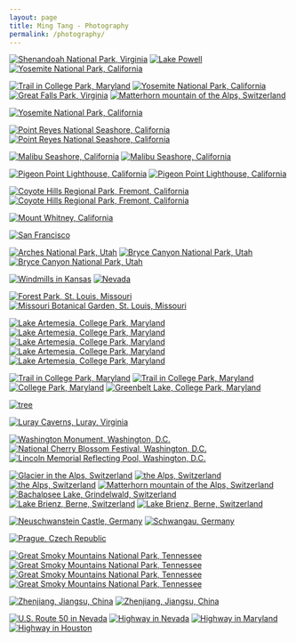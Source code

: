 ```yaml
---
layout: page
title: Ming Tang - Photography
permalink: /photography/
---
```


<!-- panorama photos -->
<a href="/images/photography/panorama/panorama1.jpg" data-imagelightbox="d"><img src="/images/photography/panorama/panorama1.jpg" alt="Shenandoah National Park, Virginia" /></a>
<a href="/images/photography/panorama/panorama2.jpg" data-imagelightbox="d"><img src="/images/photography/panorama/panorama2.jpg" alt="Lake Powell" /></a>
<a href="/images/photography/panorama/panorama3.jpg" data-imagelightbox="d"><img src="/images/photography/panorama/panorama3.jpg" alt="Yosemite National Park, California" /></a>

<div class="photobox">

<!-- vertical photos -->
<a href="/images/photography/full/photo23.jpg" data-imagelightbox="d"><img src="/images/photography/thumb/photo23.jpg" alt="Trail in College Park, Maryland" /></a>
<a href="/images/photography/full/photo26.jpg" data-imagelightbox="d"><img src="/images/photography/thumb/photo26.jpg" alt="Yosemite National Park, California" /></a>
<a href="/images/photography/full/photo41.jpg" data-imagelightbox="d"><img src="/images/photography/thumb/photo41.jpg" alt="Great Falls Park, Virginia" /></a>
<a href="/images/photography/full/photo53.jpg" data-imagelightbox="d"><img src="/images/photography/thumb/photo53.jpg" alt="Matterhorn mountain of the Alps, Switzerland" /></a>

<!-- California -->
<a href="/images/photography/full/photo6.jpg" data-imagelightbox="d"><img src="/images/photography/thumb/photo6.jpg" alt="Yosemite National Park, California" /></a>

<a href="/images/photography/full/photo7.jpg" data-imagelightbox="d"><img src="/images/photography/thumb/photo7.jpg" alt="Point Reyes National Seashore, California" /></a>
<a href="/images/photography/full/photo25.jpg" data-imagelightbox="d"><img src="/images/photography/thumb/photo25.jpg" alt="Point Reyes National Seashore, California" /></a>

<a href="/images/photography/full/photo12.jpg" data-imagelightbox="d"><img src="/images/photography/thumb/photo12.jpg" alt="Malibu Seashore, California" /></a>
<a href="/images/photography/full/photo40.jpg" data-imagelightbox="d"><img src="/images/photography/thumb/photo40.jpg" alt="Malibu Seashore, California" /></a>

<a href="/images/photography/full/photo19.jpg" data-imagelightbox="d"><img src="/images/photography/thumb/photo19.jpg" alt="Pigeon Point Lighthouse, California" /></a>
<a href="/images/photography/full/photo54.jpg" data-imagelightbox="d"><img src="/images/photography/thumb/photo54.jpg" alt="Pigeon Point Lighthouse, California" /></a>

<a href="/images/photography/full/photo27.jpg" data-imagelightbox="d"><img src="/images/photography/thumb/photo27.jpg" alt="Coyote Hills Regional Park, Fremont, California" /></a>
<a href="/images/photography/full/photo43.jpg" data-imagelightbox="d"><img src="/images/photography/thumb/photo43.jpg" alt="Coyote Hills Regional Park, Fremont, California" /></a>

<a href="/images/photography/full/photo52.jpg" data-imagelightbox="d"><img src="/images/photography/thumb/photo52.jpg" alt="Mount Whitney, California" /></a>

<a href="/images/photography/full/photo21.jpg" data-imagelightbox="d"><img src="/images/photography/thumb/photo21.jpg" alt="San Francisco" /></a>


<!-- Midwest -->
<a href="/images/photography/full/photo1.jpg" data-imagelightbox="d"><img src="/images/photography/thumb/photo1.jpg" alt="Arches National Park, Utah" /></a>
<a href="/images/photography/full/photo24.jpg" data-imagelightbox="d"><img src="/images/photography/thumb/photo24.jpg" alt="Bryce Canyon National Park, Utah" /></a>
<a href="/images/photography/full/photo36.jpg" data-imagelightbox="d"><img src="/images/photography/thumb/photo36.jpg" alt="Bryce Canyon National Park, Utah" /></a>

<a href="/images/photography/full/photo3.jpg" data-imagelightbox="d"><img src="/images/photography/thumb/photo3.jpg" alt="Windmills in Kansas" /></a>
<a href="/images/photography/full/photo18.jpg" data-imagelightbox="d"><img src="/images/photography/thumb/photo18.jpg" alt="Nevada" /></a>

<a href="/images/photography/full/photo5.jpg" data-imagelightbox="d"><img src="/images/photography/thumb/photo5.jpg" alt="Forest Park, St. Louis, Missouri" /></a>
<a href="/images/photography/full/photo28.jpg" data-imagelightbox="d"><img src="/images/photography/thumb/photo28.jpg" alt="Missouri Botanical Garden, St. Louis, Missouri" /></a>

<!-- Maryland -->
<a href="/images/photography/full/photo4.jpg" data-imagelightbox="d"><img src="/images/photography/thumb/photo4.jpg" alt="Lake Artemesia, College Park, Maryland" /></a>
<a href="/images/photography/full/photo9.jpg" data-imagelightbox="d"><img src="/images/photography/thumb/photo9.jpg" alt="Lake Artemesia, College Park, Maryland" /></a>
<a href="/images/photography/full/photo13.jpg" data-imagelightbox="d"><img src="/images/photography/thumb/photo13.jpg" alt="Lake Artemesia, College Park, Maryland" /></a>
<a href="/images/photography/full/photo44.jpg" data-imagelightbox="d"><img src="/images/photography/thumb/photo44.jpg" alt="Lake Artemesia, College Park, Maryland" /></a>
<a href="/images/photography/full/photo55.jpg" data-imagelightbox="d"><img src="/images/photography/thumb/photo55.jpg" alt="Lake Artemesia, College Park, Maryland" /></a>

<a href="/images/photography/full/photo8.jpg" data-imagelightbox="d"><img src="/images/photography/thumb/photo8.jpg" alt="Trail in College Park, Maryland" /></a>
<a href="/images/photography/full/photo45.jpg" data-imagelightbox="d"><img src="/images/photography/thumb/photo45.jpg" alt="Trail in College Park, Maryland" /></a>
<a href="/images/photography/full/photo46.jpg" data-imagelightbox="d"><img src="/images/photography/thumb/photo46.jpg" alt="College Park, Maryland" /></a>
<a href="/images/photography/full/photo47.jpg" data-imagelightbox="d"><img src="/images/photography/thumb/photo47.jpg" alt="Greenbelt Lake, College Park, Maryland" /></a>

<a href="/images/photography/full/photo34.jpg" data-imagelightbox="d"><img src="/images/photography/thumb/photo34.jpg" alt="tree" /></a>

<!-- Virginia -->
<a href="/images/photography/full/photo22.jpg" data-imagelightbox="d"><img src="/images/photography/thumb/photo22.jpg" alt="Luray Caverns, Luray, Virginia" /></a>

<!-- DC -->
<a href="/images/photography/full/photo15.jpg" data-imagelightbox="d"><img src="/images/photography/thumb/photo15.jpg" alt="Washington Monument, Washington, D.C." /></a>
<a href="/images/photography/full/photo2.jpg" data-imagelightbox="d"><img src="/images/photography/thumb/photo2.jpg" alt="National Cherry Blossom Festival, Washington, D.C." /></a>
<a href="/images/photography/full/photo29.jpg" data-imagelightbox="d"><img src="/images/photography/thumb/photo29.jpg" alt="Lincoln Memorial Reflecting Pool, Washington, D.C." /></a>

<!-- Europe -->
<a href="/images/photography/full/photo14.jpg" data-imagelightbox="d"><img src="/images/photography/thumb/photo14.jpg" alt="Glacier in the Alps, Switzerland" /></a>
<a href="/images/photography/full/photo37.jpg" data-imagelightbox="d"><img src="/images/photography/thumb/photo37.jpg" alt="the Alps, Switzerland" /></a>
<a href="/images/photography/full/photo48.jpg" data-imagelightbox="d"><img src="/images/photography/thumb/photo48.jpg" alt="the Alps, Switzerland" /></a>
<a href="/images/photography/full/photo10.jpg" data-imagelightbox="d"><img src="/images/photography/thumb/photo10.jpg" alt="Matterhorn mountain of the Alps, Switzerland" /></a>
<a href="/images/photography/full/photo17.jpg" data-imagelightbox="d"><img src="/images/photography/thumb/photo17.jpg" alt="Bachalpsee Lake, Grindelwald, Switzerland" /></a>
<a href="/images/photography/full/photo38.jpg" data-imagelightbox="d"><img src="/images/photography/thumb/photo38.jpg" alt="Lake Brienz, Berne, Switzerland" /></a>
<a href="/images/photography/full/photo49.jpg" data-imagelightbox="d"><img src="/images/photography/thumb/photo49.jpg" alt="Lake Brienz, Berne, Switzerland" /></a>

<a href="/images/photography/full/photo33.jpg" data-imagelightbox="d"><img src="/images/photography/thumb/photo33.jpg" alt="Neuschwanstein Castle, Germany" /></a>
<a href="/images/photography/full/photo31.jpg" data-imagelightbox="d"><img src="/images/photography/thumb/photo31.jpg" alt="Schwangau, Germany" /></a>

<a href="/images/photography/full/photo30.jpg" data-imagelightbox="d"><img src="/images/photography/thumb/photo30.jpg" alt="Prague, Czech Republic" /></a>

<!-- Tennessee -->
<a href="/images/photography/full/photo16.jpg" data-imagelightbox="d"><img src="/images/photography/thumb/photo16.jpg" alt="Great Smoky Mountains National Park, Tennessee" /></a>
<a href="/images/photography/full/photo57.jpg" data-imagelightbox="d"><img src="/images/photography/thumb/photo57.jpg" alt="Great Smoky Mountains National Park, Tennessee" /></a>
<a href="/images/photography/full/photo50.jpg" data-imagelightbox="d"><img src="/images/photography/thumb/photo50.jpg" alt="Great Smoky Mountains National Park, Tennessee" /></a>
<a href="/images/photography/full/photo51.jpg" data-imagelightbox="d"><img src="/images/photography/thumb/photo51.jpg" alt="Great Smoky Mountains National Park, Tennessee" /></a>

<!-- China -->
<a href="/images/photography/full/photo20.jpg" data-imagelightbox="d"><img src="/images/photography/thumb/photo20.jpg" alt="Zhenjiang, Jiangsu, China" /></a>
<a href="/images/photography/full/photo32.jpg" data-imagelightbox="d"><img src="/images/photography/thumb/photo32.jpg" alt="Zhenjiang, Jiangsu, China" /></a>

<!-- Highway -->
<a href="/images/photography/full/photo35.jpg" data-imagelightbox="d"><img src="/images/photography/thumb/photo35.jpg" alt="U.S. Route 50 in Nevada" /></a>
<a href="/images/photography/full/photo39.jpg" data-imagelightbox="d"><img src="/images/photography/thumb/photo39.jpg" alt="Highway in Nevada" /></a>
<a href="/images/photography/full/photo42.jpg" data-imagelightbox="d"><img src="/images/photography/thumb/photo42.jpg" alt="Highway in Maryland" /></a>
<a href="/images/photography/full/photo11.jpg" data-imagelightbox="d"><img src="/images/photography/thumb/photo11.jpg" alt="Highway in Houston" /></a>

</div>
